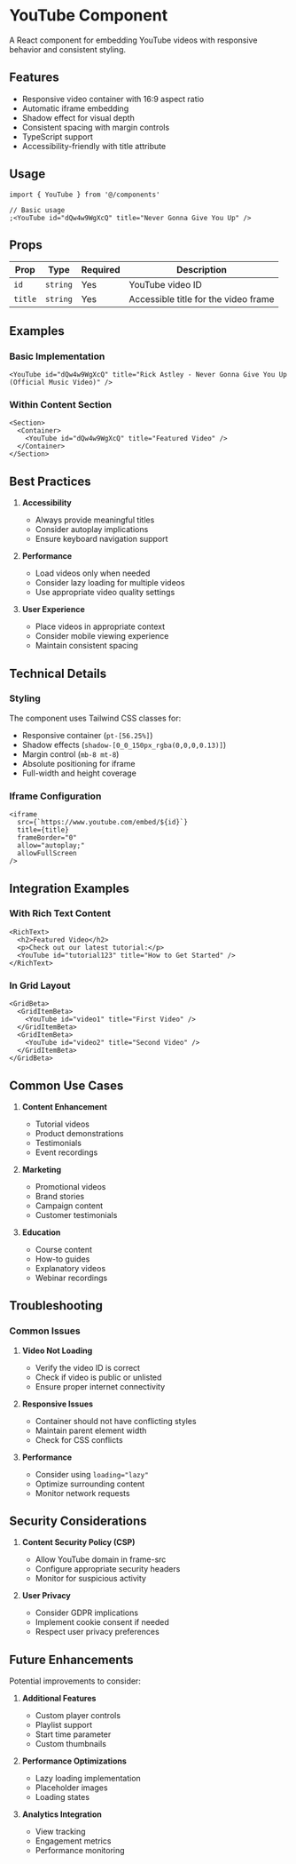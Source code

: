 # YouTube Component

A React component for embedding YouTube videos with responsive behavior and consistent styling.

## Features

- Responsive video container with 16:9 aspect ratio
- Automatic iframe embedding
- Shadow effect for visual depth
- Consistent spacing with margin controls
- TypeScript support
- Accessibility-friendly with title attribute

## Usage

```tsx
import { YouTube } from '@/components'

// Basic usage
;<YouTube id="dQw4w9WgXcQ" title="Never Gonna Give You Up" />
```

## Props

| Prop    | Type     | Required | Description                          |
| ------- | -------- | -------- | ------------------------------------ |
| `id`    | `string` | Yes      | YouTube video ID                     |
| `title` | `string` | Yes      | Accessible title for the video frame |

## Examples

### Basic Implementation

```tsx
<YouTube id="dQw4w9WgXcQ" title="Rick Astley - Never Gonna Give You Up (Official Music Video)" />
```

### Within Content Section

```tsx
<Section>
  <Container>
    <YouTube id="dQw4w9WgXcQ" title="Featured Video" />
  </Container>
</Section>
```

## Best Practices

1. **Accessibility**

   - Always provide meaningful titles
   - Consider autoplay implications
   - Ensure keyboard navigation support

2. **Performance**

   - Load videos only when needed
   - Consider lazy loading for multiple videos
   - Use appropriate video quality settings

3. **User Experience**
   - Place videos in appropriate context
   - Consider mobile viewing experience
   - Maintain consistent spacing

## Technical Details

### Styling

The component uses Tailwind CSS classes for:

- Responsive container (`pt-[56.25%]`)
- Shadow effects (`shadow-[0_0_150px_rgba(0,0,0,0.13)]`)
- Margin control (`mb-8 mt-8`)
- Absolute positioning for iframe
- Full-width and height coverage

### Iframe Configuration

```tsx
<iframe
  src={`https://www.youtube.com/embed/${id}`}
  title={title}
  frameBorder="0"
  allow="autoplay;"
  allowFullScreen
/>
```

## Integration Examples

### With Rich Text Content

```tsx
<RichText>
  <h2>Featured Video</h2>
  <p>Check out our latest tutorial:</p>
  <YouTube id="tutorial123" title="How to Get Started" />
</RichText>
```

### In Grid Layout

```tsx
<GridBeta>
  <GridItemBeta>
    <YouTube id="video1" title="First Video" />
  </GridItemBeta>
  <GridItemBeta>
    <YouTube id="video2" title="Second Video" />
  </GridItemBeta>
</GridBeta>
```

## Common Use Cases

1. **Content Enhancement**

   - Tutorial videos
   - Product demonstrations
   - Testimonials
   - Event recordings

2. **Marketing**

   - Promotional videos
   - Brand stories
   - Campaign content
   - Customer testimonials

3. **Education**
   - Course content
   - How-to guides
   - Explanatory videos
   - Webinar recordings

## Troubleshooting

### Common Issues

1. **Video Not Loading**

   - Verify the video ID is correct
   - Check if video is public or unlisted
   - Ensure proper internet connectivity

2. **Responsive Issues**

   - Container should not have conflicting styles
   - Maintain parent element width
   - Check for CSS conflicts

3. **Performance**
   - Consider using `loading="lazy"`
   - Optimize surrounding content
   - Monitor network requests

## Security Considerations

1. **Content Security Policy (CSP)**

   - Allow YouTube domain in frame-src
   - Configure appropriate security headers
   - Monitor for suspicious activity

2. **User Privacy**
   - Consider GDPR implications
   - Implement cookie consent if needed
   - Respect user privacy preferences

## Future Enhancements

Potential improvements to consider:

1. **Additional Features**

   - Custom player controls
   - Playlist support
   - Start time parameter
   - Custom thumbnails

2. **Performance Optimizations**

   - Lazy loading implementation
   - Placeholder images
   - Loading states

3. **Analytics Integration**
   - View tracking
   - Engagement metrics
   - Performance monitoring

